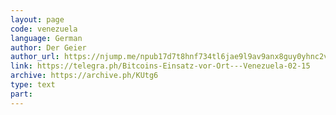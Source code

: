 ```yaml
---
layout: page
code: venezuela
language: German
author: Der Geier
author_url: https://njump.me/npub17d7t8hnf734tl6jae9l9av9anx8guy0yhnc2vd9w22vgcvrazs8qjtsnpu
link: https://telegra.ph/Bitcoins-Einsatz-vor-Ort---Venezuela-02-15
archive: https://archive.ph/KUtg6
type: text
part: 
---
```

